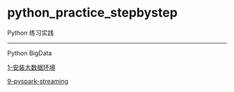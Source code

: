 # python_practice_stepbystep

Python 练习实践 

----------------------------------------------------------------------------------------------
Python BigData

[1-安装大数据环境](python-on-bigdata/chapter1_install_hadoop.md)  

[9-pyspark-streaming](python-on-bigdata/chapter9_streaming_code.py)                    
